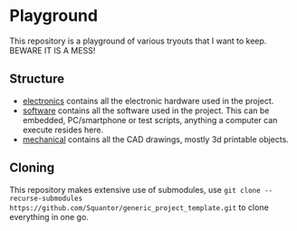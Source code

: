 # Playground
This repository is a playground of various tryouts that I want to keep. BEWARE IT IS A MESS!
## Structure
* [electronics](electronics/README.md) contains all the electronic hardware used in the project.
* [software](software/README.md) contains all the software used in the project. This can be embedded, PC/smartphone or test scripts, anything a computer can execute resides here.
* [mechanical](mechanical/README.md) contains all the CAD drawings, mostly 3d printable objects.
## Cloning
This repository makes extensive use of submodules, use ```git clone --recurse-submodules https://github.com/Squantor/generic_project_template.git``` to clone everything in one go.
